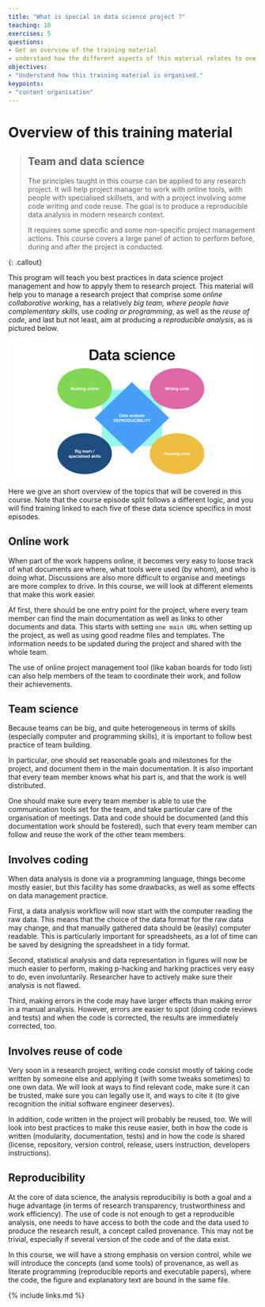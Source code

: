 ```yaml
---
title: "What is special in data science project ?"
teaching: 10
exercises: 5
questions:
- Get an overview of the training material
- understand how the different aspects of this material relates to one another
objectives:
- "Understand how this training material is organised."
keypoints:
- "content organisation"
---
```


# Overview of this training material

> ## Team and data science
> The principles taught in this course can be applied to any research project. 
> It will help project manager to work with online tools, with people with specialised skillsets,
> and with a project involving some code writing and code reuse.
> The goal is to produce a reproducible data analysis in modern research context.
>
> It requires some specific and some non-specific project management actions. 
> This course covers a large panel of action to perform before, during and after the project is conducted.
>
{: .callout}

This program will teach you best practices in data science project management and how to appyly them to research project. 
This material will help you to manage a research project that comprise some *online collaborative working*,
has a relatively *big team, where people have complementary skills*,
use *coding or programming*, as well as the *reuse of code*,
and last but not least, aim at producing a *reproducible analysis*, as is pictured below.


<img src="../fig/datasciencespecifics.jpg" alt="Specicity of data science project. Five blocks (working online, large teams whose members have with specialised skills, writing code and re-using code) are placed around a central block where reproducible analysis is written. Data specifics by Julien Colomb CC-BY 4.0 " width="500"/>

Here we give an short overview of the topics that will be covered in this course.
Note that the course episode split follows a  different logic, and you will find training linked to each five of these data science specifics in most episodes.


## Online work

When part of the work happens online, it becomes very easy to loose track of what documents are where,
what tools were used (by whom), and who is doing what.
Discussions are also more difficult to organise and meetings are more complex to drive.
In this course, we will look at different elements that make this work easier.

Af first, there should be one entry point for the project, where every team member can find the main documentation as well as links to other documents and data. 
This starts with setting `one main URL` when setting up the project, as well as using good readme files and templates. The information needs to be updated during the project and shared with the whole team.

The use of online project management tool (like kaban boards for todo list) can also help members of the team to coordinate their work, and follow their achievements.

## Team science

Because teams can be big, and quite heterogeneous in terms of skills (especially computer and programming skills), it is important to follow best practice of team building.

In particular, one should set reasonable goals and milestones for the project, and document them in the main documentation.
It is also important that every team member knows what his part is, and that the work is well distributed.

One should make sure every team member is able to use the communication tools set for the team, and take particular care of the organisation of meetings. Data and code should be documented (and this documentation work should be fostered), such that every team member can follow and reuse the work of the other team members. 

## Involves coding

When data analysis is done via a programming language, things become mostly easier, but this facility has some drawbacks, as well as some effects on data management practice.

First, a data analysis workflow will now start with the computer reading the raw data.
This means that the choice of the data format for the raw data may change, and that manually gathered data should be (easily) computer readable. 
This is particularly important for spreadsheets, as a lot of time can be saved by designing the spreadsheet in a tidy format.

Second, statistical analysis and data representation in figures will now be much easier to perform, making p-hacking and harking practices very easy to do, even involuntarily. Researcher have to actively make sure their analysis is not flawed.

Third, making errors in the code may have larger effects than making error in a manual analysis. 
However, errors are easier to spot (doing code reviews and tests) and when the code is corrected, the results are immediately corrected, too.

## Involves reuse of code

Very soon in a research project, writing code consist mostly of taking code written by someone else and applying it (with some tweaks sometimes) to one own data.
We will look at ways to find relevant code, make sure it can be trusted, make sure you can legally use it, and ways to cite it (to give recognition the initial software engineer deserves).

In addition, code written in the project will probably be reused, too.
We will look into best practices to make this reuse easier, both in how the code is written (modularity, documentation, tests) and in how the code is shared (license, repository, version control, release, users instruction, developers instructions).


## Reproducibility

At the core of data science, the analysis reproducibiliy is both a goal and a huge advantage (in terms of research transparency, trustworthiness and work efficiency).
The use of code is not enough to get a reproducible analysis, one needs to have access to both the code and the data used to produce the research result, a concept called provenance.
This may not be trivial, especially if several version of the code and of the data exist.

In this course, we will have a strong emphasis on version control, while we will introduce the concepts (and some tools) of provenance, as well as literate programming (reproducible reports and executable papers), where the code, the figure and explanatory text are bound in the same file.
    

{% include links.md %}

